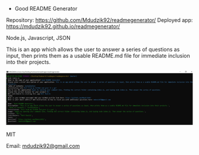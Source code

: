 * Good README Generator

<!-- Live link to deployed app -->
Repository: https://github.com/Mdudzik92/readmegenerator/
Deployed app: https://mdudzik92.github.io/readmegenerator/

<!-- Technologies used -->
Node.js, Javascript, JSON

<!-- Explanation of what the app is -->
This is an app which allows the user to answer a series of questions as input, then prints them as a usable README.md file for immediate inclusion into their projects.

<!-- Screenshot -->
<img src="./img/Screenshot.jpg">

<!-- License -->
MIT

<!-- Contact information -->
Email: mdudzik92@gmail.com